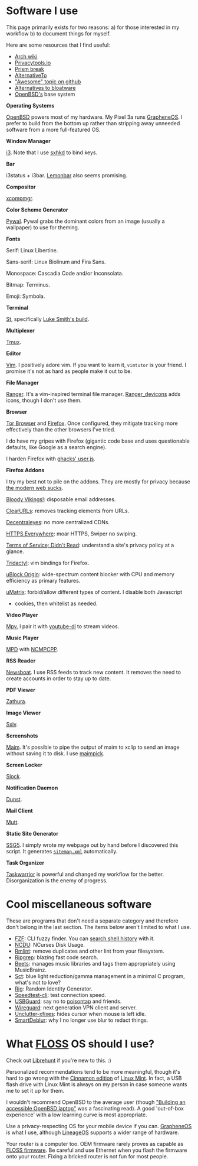 # Software I use

This page primarily exists for two reasons: a) for those interested in
my workflow b) to document things for myself.

Here are some resources that I find useful:

- [Arch wiki](https://wiki.archlinux.org/index.php/List_of_applications)
- [Privacytools.io](https://www.privacytools.io/)
- [Prism break](https://prism-break.org)
- [AlternativeTo](https://alternativeto.net/)
- ["Awesome" topic on github](https://github.com/topics/awesome)
- [Alternatives to bloatware](https://github.com/mayfrost/guides/blob/master/ALTERNATIVES.md)
- [OpenBSD's](https://www.openbsd.org) base system


**Operating Systems**

[OpenBSD](https://www.openbsd.org/) powers most of my hardware. My Pixel
3a runs [GrapheneOS](https://grapheneos.org/). I prefer to build from
the bottom up rather than stripping away unneeded software from a more
full-featured OS.

**Window Manager**

[i3](https://i3wm.org/). Note that I use
[sxhkd](https://github.com/baskerville/sxhkd) to bind keys.

**Bar**

i3status + i3bar. [Lemonbar](https://github.com/LemonBoy/bar) also seems
promising.

**Compositor**

[xcompmgr](https://man.openbsd.org/xcompmgr.1).

**Color Scheme Generator**

[Pywal](https://github.com/dylanaraps/pywal). Pywal grabs the dominant
colors from an image (usually a wallpaper) to use for theming.

**Fonts**

Serif: Linux Libertine.

Sans-serif: Linux Biolinum and Fira Sans.

Monospace: Cascadia Code and/or Inconsolata.

Bitmap: Terminus.

Emoji: Symbola.

**Terminal**

[St](https://st.suckless.org), specifically [Luke Smith's
build](https://github.com/LukeSmithxyz/st).

**Multiplexer**

[Tmux](https://github.com/tmux/tmux).

**Editor**

[Vim](https://www.vim.org). I positively adore vim. If you want to learn
it, `vimtutor` is your friend. I promise it's not as hard as people make
it out to be.

**File Manager**

[Ranger](https://github.com/ranger/ranger). It's a vim-inspired terminal
file
manager. [Ranger_devicons](https://github.com/alexanderjeurissen/ranger_devicons)
adds icons, though I don't use them.

**Browser**

[Tor Browser](https://www.torproject.org) and
[Firefox](https://www.mozilla.org/en-US/firefox/). Once configured, they
mitigate tracking more effectively than the other browsers I've tried.

I do have my gripes with Firefox (gigantic code base and uses
questionable defaults, like Google as a search engine).

I harden Firefox with [ghacks'
user.js](https://github.com/ghacksuserjs/ghacks-user.js).

**Firefox Addons**

I try my best not to pile on the addons. They are mostly for privacy
because [the modern web sucks](https://suckless.org/sucks/web/).

[Bloody
Vikings!](https://addons.mozilla.org/en-US/firefox/addon/bloody-vikings/):
disposable email addresses.

[ClearURLs](https://addons.mozilla.org/en-US/firefox/addon/clearurls/):
removes tracking elements from URLs.

[Decentraleyes](https://addons.mozilla.org/en-US/firefox/addon/decentraleyes/):
no more centralized CDNs.

[HTTPS
Everywhere](https://addons.mozilla.org/en-US/firefox/addon/https-everywhere/):
moar HTTPS, Swiper no swiping.

[Terms of Service; Didn't
Read](https://addons.mozilla.org/en-US/firefox/addon/terms-of-service-didnt-read/):
understand a site's privacy policy at a glance.

[Tridactyl](https://addons.mozilla.org/en-US/firefox/addon/tridactyl-vim):
vim bindings for Firefox.

[uBlock
Origin](https://addons.mozilla.org/en-US/firefox/addon/ublock-origin/):
wide-spectrum content blocker with CPU and memory efficiency as primary
features.

[uMatrix](https://addons.mozilla.org/en-US/firefox/addon/umatrix/):
forbid/allow different types of content. I disable both Javascript
+ cookies, then whitelist as needed.

**Video Player**

[Mpv.](https://github.com/mpv-player/mpv) I pair it with
[youtube-dl](https://ytdl-org.github.io/youtube-dl/index.html) to stream
videos.

**Music Player**

[MPD](https://github.com/MusicPlayerDaemon/MPD) with
[NCMPCPP](https://rybczak.net/ncmpcpp/).

**RSS Reader**

[Newsboat](https://github.com/newsboat/newsboat). I use RSS feeds to
track new content. It removes the need to create accounts in order to
stay up to date.

**PDF Viewer**

[Zathura](https://git.pwmt.org/pwmt/zathura).

**Image Viewer**

[Sxiv](https://github.com/muennich/sxiv).

**Screenshots**

[Maim](https://github.com/naelstrof/maim). It's possible to pipe the
output of maim to xclip to send an image without saving it to
disk. I use
[maimpick](https://github.com/LukeSmithxyz/voidrice/blob/master/.local/bin/maimpick).

**Screen Locker**

[Slock](https://tools.suckless.org/slock/).

**Notification Daemon**

[Dunst](https://github.com/dunst-project/dunst).

**Mail Client**

[Mutt](http://www.mutt.org/).

**Static Site Generator**

[SSG5](https://rgz.ee/bin/ssg5). I simply wrote my webpage
out by hand before I discovered this script. It generates
[`sitemap.xml`](https://en.wikipedia.org/wiki/Sitemaps) automatically.

**Task Organizer**

[Taskwarrior](https://taskwarrior.org/) is powerful and changed my
workflow for the better. Disorganization is the enemy of progress.

# Cool miscellaneous software

These are programs that don't need a separate category and therefore
don't belong in the last section. The items below aren't limited to what
I use.

- [FZF](https://github.com/junegunn/fzf): CLI fuzzy finder. You can
  [search shell
  history](https://wiki.archlinux.org/index.php/Fzf#Shells) with it.
- [NCDU](https://dev.yorhel.nl/ncdu): NCurses Disk Usage.
- [Rmlint](https://github.com/sahib/rmlint): remove duplicates and other
  lint from your filesystem.
- [Ripgrep](https://github.com/BurntSushi/ripgrep): blazing fast code
  search.
- [Beets](https://github.com/beetbox/beets): manages music libraries and
  tags them appropriately using MusicBrainz.
- [Sct](https://flak.tedunangst.com/post/sct-set-color-temperature):
  blue light reduction/gamma management in a minimal C program, what's
  not to love?
- [Rig](http://rig.sourceforge.net/): Random Identity Generator.
- [Speedtest-cli](https://github.com/sivel/speedtest-cli): test
  connection speed.
- [USBGuard](https://github.com/USBGuard/usbguard): say no to
  [poisontap](https://github.com/samyk/poisontap) and friends.
- [Wireguard](https://www.wireguard.com/): next generation VPN client
  and server.
- [Unclutter-xfixes](https://github.com/Airblader/unclutter-xfixes):
  hides cursor when mouse is left idle.
- [SmartDeblur](https://github.com/Y-Vladimir/SmartDeblur): why I no
  longer use blur to redact things.

# What [FLOSS](https://en.wikipedia.org/wiki/Free_and_open-source_software) OS should I use?

Check out [Librehunt](https://librehunt.org/) if you're new to this. :)

Personalized recommendations tend to be more meaningful, though it's
hard to go wrong with the [Cinnamon
edition](https://www.linuxmint.com/edition.php?id=281) of [Linux
Mint](https://www.linuxmint.com/). In fact, a USB flash drive with Linux
Mint is always on my person in case someone wants me to set it up for
them.

I wouldn't recommend OpenBSD to the
average user (though ["Building an accessible OpenBSD
laptop"](https://www.openbsd.org/papers/bsdcan2019-accessible-openbsd-laptop.pdf)
was a fascinating read). A good 'out-of-box experience' with a low
learning curve is most appropriate.

Use a privacy-respecting OS for your mobile device if you
can. [GrapheneOS](https://grapheneos.org/) is what I use, although
[LineageOS](https://www.lineageos.org/) supports a wider range of
hardware.

Your router is a computer too. OEM firmware rarely proves as capable as
[FLOSS
firmware](https://www.privacytools.io/operating-systems/#firmware). Be
careful and use Ethernet when you flash the firmware onto your
router. Fixing a bricked router is not fun for most people.
